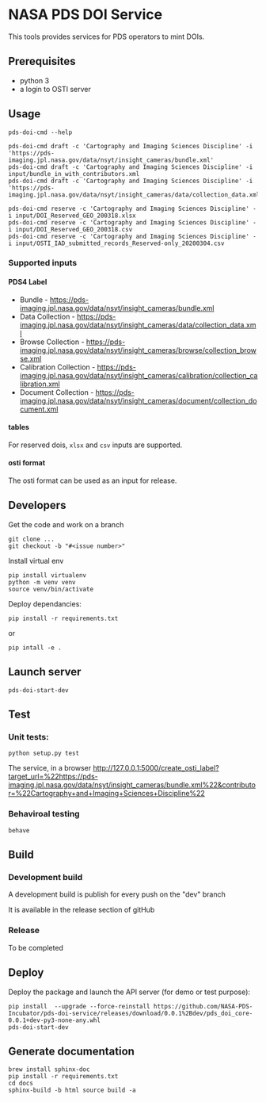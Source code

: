 # NASA PDS DOI Service
This tools provides services for PDS operators to mint DOIs.

## Prerequisites

- python 3
- a login to OSTI server

## Usage 

    pds-doi-cmd --help

    pds-doi-cmd draft -c 'Cartography and Imaging Sciences Discipline' -i 'https://pds-imaging.jpl.nasa.gov/data/nsyt/insight_cameras/bundle.xml'
    pds-doi-cmd draft -c 'Cartography and Imaging Sciences Discipline' -i input/bundle_in_with_contributors.xml 
    pds-doi-cmd draft -c 'Cartography and Imaging Sciences Discipline' -i 'https://pds-imaging.jpl.nasa.gov/data/nsyt/insight_cameras/data/collection_data.xml'

    pds-doi-cmd reserve -c 'Cartography and Imaging Sciences Discipline' -i input/DOI_Reserved_GEO_200318.xlsx
    pds-doi-cmd reserve -c 'Cartography and Imaging Sciences Discipline' -i input/DOI_Reserved_GEO_200318.csv
    pds-doi-cmd reserve -c 'Cartography and Imaging Sciences Discipline' -i input/OSTI_IAD_submitted_records_Reserved-only_20200304.csv 

### Supported inputs

#### PDS4 Label

- Bundle - https://pds-imaging.jpl.nasa.gov/data/nsyt/insight_cameras/bundle.xml
- Data Collection - https://pds-imaging.jpl.nasa.gov/data/nsyt/insight_cameras/data/collection_data.xml
- Browse Collection - https://pds-imaging.jpl.nasa.gov/data/nsyt/insight_cameras/browse/collection_browse.xml
- Calibration Collection - https://pds-imaging.jpl.nasa.gov/data/nsyt/insight_cameras/calibration/collection_calibration.xml
- Document Collection - https://pds-imaging.jpl.nasa.gov/data/nsyt/insight_cameras/document/collection_document.xml

#### tables
For reserved dois, `xlsx` and `csv` inputs are supported.

#### osti format
The osti format can be used as an input for release.

## Developers

Get the code and work on a branch

    git clone ...
    git checkout -b "#<issue number>"
    

Install virtual env

    pip install virtualenv
    python -m venv venv
    source venv/bin/activate
    

Deploy dependancies:

    pip install -r requirements.txt
    
or
    
    pip intall -e .
    
    
## Launch server

    pds-doi-start-dev
    
    
## Test 

### Unit tests:

    python setup.py test

The service, in a browser http://127.0.0.1:5000/create_osti_label?target_url=%22https://pds-imaging.jpl.nasa.gov/data/nsyt/insight_cameras/bundle.xml%22&contributor=%22Cartography+and+Imaging+Sciences+Discipline%22

### Behaviroal testing

    behave
    



## Build

### Development build 

A development build is publish for every push on the "dev" branch

It is available in the release section of gitHub

### Release

To be completed


## Deploy    

Deploy the package and launch the API server (for demo or test purpose):

    pip install  --upgrade --force-reinstall https://github.com/NASA-PDS-Incubator/pds-doi-service/releases/download/0.0.1%2Bdev/pds_doi_core-0.0.1+dev-py3-none-any.whl
    pds-doi-start-dev
    
## Generate documentation

    brew install sphinx-doc
    pip install -r requirements.txt
    cd docs
    sphinx-build -b html source build -a
    
    

   

